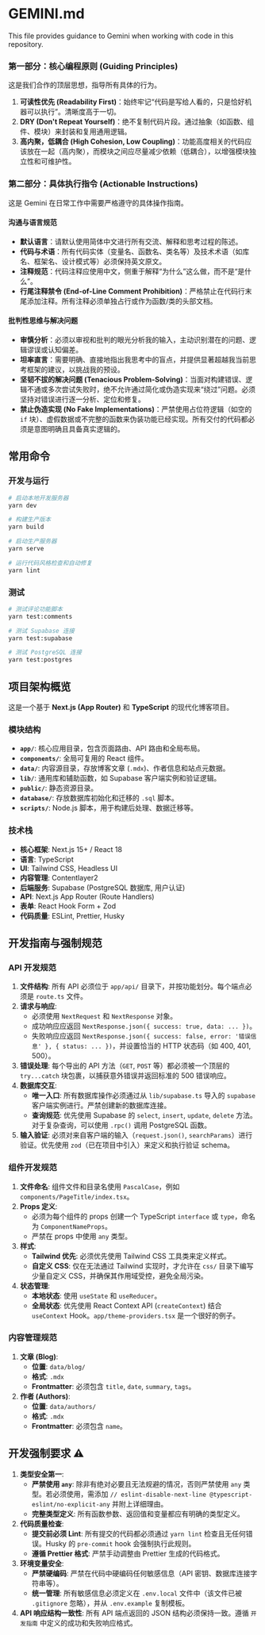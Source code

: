 # GEMINI.md

This file provides guidance to Gemini when working with code in this repository.

### 第一部分：核心编程原则 (Guiding Principles)

这是我们合作的顶层思想，指导所有具体的行为。

1.  **可读性优先 (Readability First)**：始终牢记“代码是写给人看的，只是恰好机器可以执行”。清晰度高于一切。
2.  **DRY (Don't Repeat Yourself)**：绝不复制代码片段。通过抽象（如函数、组件、模块）来封装和复用通用逻辑。
3.  **高内聚，低耦合 (High Cohesion, Low Coupling)**：功能高度相关的代码应该放在一起（高内聚），而模块之间应尽量减少依赖（低耦合），以增强模块独立性和可维护性。

### 第二部分：具体执行指令 (Actionable Instructions)

这是 Gemini 在日常工作中需要严格遵守的具体操作指南。

#### 沟通与语言规范

- **默认语言**：请默认使用简体中文进行所有交流、解释和思考过程的陈述。
- **代码与术语**：所有代码实体（变量名、函数名、类名等）及技术术语（如库名、框架名、设计模式等）必须保持英文原文。
- **注释规范**：代码注释应使用中文，侧重于解释“为什么”这么做，而不是“是什么”。
- **行尾注释禁令 (End-of-Line Comment Prohibition)**：严格禁止在代码行末尾添加注释。所有注释必须单独占行或作为函数/类的头部文档。

#### 批判性思维与解决问题

- **审慎分析**：必须以审视和批判的眼光分析我的输入，主动识别潜在的问题、逻辑谬误或认知偏差。
- **坦率直言**：需要明确、直接地指出我思考中的盲点，并提供显著超越我当前思考框架的建议，以挑战我的预设。
- **坚韧不拔的解决问题 (Tenacious Problem-Solving)**：当面对构建错误、逻辑不通或多次尝试失败时，绝不允许通过简化或伪造实现来“绕过”问题。必须坚持对错误进行逐一分析、定位和修复。
- **禁止伪造实现 (No Fake Implementations)**：严禁使用占位符逻辑（如空的 `if` 块）、虚假数据或不完整的函数来伪装功能已经实现。所有交付的代码都必须是意图明确且具备真实逻辑的。

## 常用命令

### 开发与运行

```bash
# 启动本地开发服务器
yarn dev

# 构建生产版本
yarn build

# 启动生产服务器
yarn serve

# 运行代码风格检查和自动修复
yarn lint
```

### 测试

```bash
# 测试评论功能脚本
yarn test:comments

# 测试 Supabase 连接
yarn test:supabase

# 测试 PostgreSQL 连接
yarn test:postgres
```

## 项目架构概览

这是一个基于 **Next.js (App Router)** 和 **TypeScript** 的现代化博客项目。

### 模块结构

- **`app/`**: 核心应用目录，包含页面路由、API 路由和全局布局。
- **`components/`**: 全局可复用的 React 组件。
- **`data/`**: 内容源目录，存放博客文章 (`.mdx`)、作者信息和站点元数据。
- **`lib/`**: 通用库和辅助函数，如 Supabase 客户端实例和验证逻辑。
- **`public/`**: 静态资源目录。
- **`database/`**: 存放数据库初始化和迁移的 `.sql` 脚本。
- **`scripts/`**: Node.js 脚本，用于构建后处理、数据迁移等。

### 技术栈

- **核心框架**: Next.js 15+ / React 18
- **语言**: TypeScript
- **UI**: Tailwind CSS, Headless UI
- **内容管理**: Contentlayer2
- **后端服务**: Supabase (PostgreSQL 数据库, 用户认证)
- **API**: Next.js App Router (Route Handlers)
- **表单**: React Hook Form + Zod
- **代码质量**: ESLint, Prettier, Husky

## 开发指南与强制规范

### API 开发规范

1.  **文件结构**: 所有 API 必须位于 `app/api/` 目录下，并按功能划分。每个端点必须是 `route.ts` 文件。
2.  **请求与响应**:
    - 必须使用 `NextRequest` 和 `NextResponse` 对象。
    - 成功响应应返回 `NextResponse.json({ success: true, data: ... })`。
    - 失败响应应返回 `NextResponse.json({ success: false, error: '错误信息' }, { status: ... })`，并设置恰当的 HTTP 状态码（如 400, 401, 500）。
3.  **错误处理**: 每个导出的 API 方法（`GET`, `POST` 等）都必须被一个顶层的 `try...catch` 块包裹，以捕获意外错误并返回标准的 500 错误响应。
4.  **数据库交互**:
    - **唯一入口**: 所有数据库操作必须通过从 `lib/supabase.ts` 导入的 `supabase` 客户端实例进行。严禁创建新的数据库连接。
    - **查询规范**: 优先使用 Supabase 的 `select`, `insert`, `update`, `delete` 方法。对于复杂查询，可以使用 `.rpc()` 调用 PostgreSQL 函数。
5.  **输入验证**: 必须对来自客户端的输入（`request.json()`, `searchParams`）进行验证。优先使用 `zod`（已在项目中引入）来定义和执行验证 schema。

### 组件开发规范

1.  **文件命名**: 组件文件和目录名使用 `PascalCase`，例如 `components/PageTitle/index.tsx`。
2.  **Props 定义**:
    - 必须为每个组件的 props 创建一个 TypeScript `interface` 或 `type`，命名为 `ComponentNameProps`。
    - 严禁在 props 中使用 `any` 类型。
3.  **样式**:
    - **Tailwind 优先**: 必须优先使用 Tailwind CSS 工具类来定义样式。
    - **自定义 CSS**: 仅在无法通过 Tailwind 实现时，才允许在 `css/` 目录下编写少量自定义 CSS，并确保其作用域受控，避免全局污染。
4.  **状态管理**:
    - **本地状态**: 使用 `useState` 和 `useReducer`。
    - **全局状态**: 优先使用 React Context API (`createContext`) 结合 `useContext` Hook。`app/theme-providers.tsx` 是一个很好的例子。

### 内容管理规范

1.  **文章 (Blog)**:
    - **位置**: `data/blog/`
    - **格式**: `.mdx`
    - **Frontmatter**: 必须包含 `title`, `date`, `summary`, `tags`。
2.  **作者 (Authors)**:
    - **位置**: `data/authors/`
    - **格式**: `.mdx`
    - **Frontmatter**: 必须包含 `name`。

## 开发强制要求 ⚠️

1.  **类型安全第一**:
    - **严禁使用 `any`**: 除非有绝对必要且无法规避的情况，否则严禁使用 `any` 类型。若必须使用，需添加 `// eslint-disable-next-line @typescript-eslint/no-explicit-any` 并附上详细理由。
    - **完整类型定义**: 所有函数参数、返回值和变量都应有明确的类型定义。
2.  **代码质量检查**:
    - **提交前必须 Lint**: 所有提交的代码都必须通过 `yarn lint` 检查且无任何错误。Husky 的 `pre-commit` hook 会强制执行此规则。
    - **遵循 Prettier 格式**: 严禁手动调整由 Prettier 生成的代码格式。
3.  **环境变量安全**:
    - **严禁硬编码**: 严禁在代码中硬编码任何敏感信息（API 密钥、数据库连接字符串等）。
    - **统一管理**: 所有敏感信息必须定义在 `.env.local` 文件中（该文件已被 `.gitignore` 忽略），并从 `.env.example` 复制模板。
4.  **API 响应结构一致性**: 所有 API 端点返回的 JSON 结构必须保持一致。遵循 `开发指南` 中定义的成功和失败响应格式。
